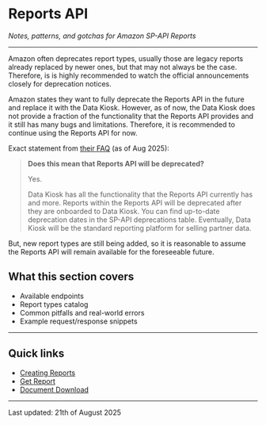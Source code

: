 # Reports API

_Notes, patterns, and gotchas for Amazon SP-API Reports_

---

Amazon often deprecates report types, usually those are legacy reports already replaced by newer ones, but that may not always be the case. Therefore, is is highly recommended to watch the official announcements closely for deprecation notices.

Amazon states they want to fully deprecate the Reports API in the future and replace it with the Data Kiosk. However, as of now, the Data Kiosk does not provide a fraction of the functionality that the Reports API provides and it still has many bugs and limitations. Therefore, it is recommended to continue using the Reports API for now.

Exact statement from [their FAQ](https://developer.amazonservices.com/datakiosk) (as of Aug 2025):
> **Does this mean that Reports API will be deprecated?**
>
> Yes.
>
> Data Kiosk has all the functionality that the Reports API currently has and more. Reports within the Reports API will be deprecated after they are onboarded to Data Kiosk. You can find up-to-date deprecation dates in the SP-API deprecations table. Eventually, Data Kiosk will be the standard reporting platform for selling partner data.

But, new report types are still being added, so it is reasonable to assume the Reports API will remain available for the foreseeable future.

## What this section covers
- Available endpoints
- Report types catalog
- Common pitfalls and real-world errors
- Example request/response snippets

---

## Quick links
- [Creating Reports](./requesting-reports.md)
- [Get Report](./get-report.md)
- [Document Download](./document-download.md)

---

Last updated: 21th of August 2025
